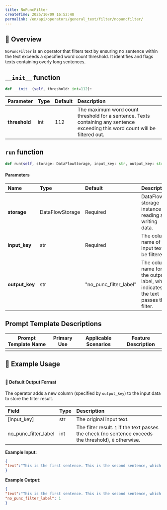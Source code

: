 ```yaml
---
title: NoPuncFilter
createTime: 2025/10/09 16:52:48
permalink: /en/api/operators/general_text/filter/nopuncfilter/
---
```


## 📘 Overview
`NoPuncFilter` is an operator that filters text by ensuring no sentence within the text exceeds a specified word count threshold. It identifies and flags texts containing overly long sentences.

## `__init__` function
```python
def __init__(self, threshold: int=112):
```
| Parameter | Type | Default | Description |
| :--- | :--- | :--- | :--- |
| **threshold** | int | 112 | The maximum word count threshold for a sentence. Texts containing any sentence exceeding this word count will be filtered out. |

## `run` function
```python
def run(self, storage: DataFlowStorage, input_key: str, output_key: str='no_punc_filter_label')
```
#### Parameters
| Name | Type | Default | Description |
| :------------- | :---------------- | :------------------------ | :----------------- |
| **storage** | DataFlowStorage | Required | DataFlow storage instance for reading and writing data. |
| **input_key** | str | Required | The column name of the input text to be filtered. |
| **output_key** | str | "no_punc_filter_label" | The column name for the output label, which indicates if the text passes the filter. |

## Prompt Template Descriptions
| Prompt Template Name | Primary Use | Applicable Scenarios | Feature Description |
|---|---|---|---|
| | | | |

## 🧠 Example Usage
```python

```
#### 🧾 Default Output Format
The operator adds a new column (specified by `output_key`) to the input data to store the filter result.

| Field | Type | Description |
| :-------------- | :---- | :---------- |
| [input_key] | str | The original input text. |
| no_punc_filter_label | int | The filter result. `1` if the text passes the check (no sentence exceeds the threshold), `0` otherwise. |

**Example Input:**
```json
{
"text":"This is the first sentence. This is the second sentence, which is also well within the length limit."
}
```
**Example Output:**
```json
{
"text":"This is the first sentence. This is the second sentence, which is also well within the length limit.",
"no_punc_filter_label": 1
}
```
